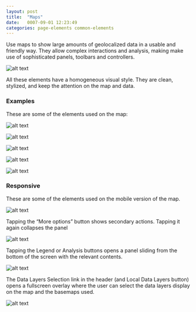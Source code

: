 ```yaml
---
layout: post
title:  "Maps"
date:   0007-09-01 12:23:49
categories: page-elements common-elements
---
```


Use maps to show large amounts of geolocalized data in a usable and friendly way.
They allow complex interactions and analysis, making make use of sophisticated panels,
toolbars and controllers.

![alt text][map]

All these elements have a homogeneous visual style. They are clean, stylized, and keep
the attention on the map and data.

### Examples

These are some of the elements used on the map:

![alt text][layers-panel]

![alt text][infowindow]

![alt text][zoom-toolbar]

![alt text][main-info-panel]

![alt text][timeline]

### Responsive

These are some of the elements used on the mobile version of the map.

![alt text][map-mobile]

Tapping the “More options” button shows secondary actions. Tapping it again collapses the panel

![alt text][map-mobile-options]

Tapping the Legend or Analysis buttons opens a panel sliding from the bottom of the screen with the relevant contents.

![alt text][map-mobile-panel]

The Data Layers Selection link in the header (and Local Data Layers button) opens a fullscreen overlay
where the user can select the data layers display on the map and the basemaps used.

![alt text][map-mobile-layers]


[map]: /gfw-style-guides/images/posts/common-elements/maps/09-01-map.png "map"
[layers-panel]: /gfw-style-guides/images/posts/common-elements/maps/09-02-layers-panel.png "layers panel"
[infowindow]: /gfw-style-guides/images/posts/common-elements/maps/09-03-infowindow.png "infowindow"
[zoom-toolbar]: /gfw-style-guides/images/posts/common-elements/maps/09-04-zoom-toolbar.png "zoom toolbar"
[main-info-panel]: /gfw-style-guides/images/posts/common-elements/maps/09-05-main-info-panel.png "main info panel"
[timeline]: /gfw-style-guides/images/posts/common-elements/maps/09-06-timeline.png "timeline"
[map-mobile]: /gfw-style-guides/images/posts/common-elements/maps/09-07-map-mobile.png "map-mobile"
[map-mobile-options]: /gfw-style-guides/images/posts/common-elements/maps/09-08-map-mobile-options.png "map mobile options"
[map-mobile-panel]: /gfw-style-guides/images/posts/common-elements/maps/09-09-map-mobile-panel.png "map mobile panel"
[map-mobile-layers]: /gfw-style-guides/images/posts/common-elements/maps/09-10-map-mobile-layers.png "map mobile layers"
